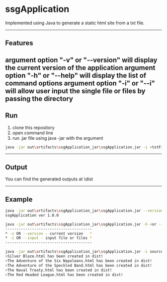 # ssgApplication

Implemented using Java to generate a static html site from a txt file.

----

## Features 
argument option "-v" or "--version" will display the current version of the application
argument option "-h" or "--help" will display the list of command options
argument option "-i" or "--i" will allow user input the single file or files by passing the directory
----
## Run

1. clone this repository
2. open command line
3. run .jar file using java -jar with the argument
```bash
java -jar out\artifacts\ssgApplication_jar\ssgApplication.jar -i <txtFileName>
```


----  
## Output

You can find the generated outputs at \dist

----  
## Example
```bash
java -jar out\artifacts\ssgApplication_jar\ssgApplication.jar --version
ssgApplication ver 1.0.0
```

```bash
java -jar out\artifacts\ssgApplication_jar\ssgApplication.jar -h <or --help>
---------------------------------------
* -v OR --version - current version   *
* -i OR --input - input file or files *
---------------------------------------
```

```bash
java -jar out\artifacts\ssgApplication_jar\ssgApplication.jar -i sources\Sherlock-Holmes-Selected-Stories
>Silver Blaze.html has been created in dist!
>The Adventure of the Six Napoleans.html has been created in dist!
>The Adventure of the Speckled Band.html has been created in dist!
>The Naval Treaty.html has been created in dist!
>The Red Headed League.html has been created in dist!
```
